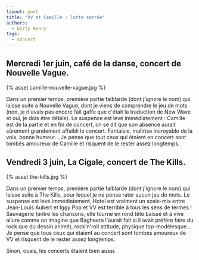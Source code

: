 ```yaml
---
layout: post
title: "VV et Camille : lutte serrée"
authors:
  - Dirty Henry
tags:
  - concert
---
```


## Mercredi 1er juin, café de la danse, concert de Nouvelle Vague.

{% asset camille-nouvelle-vague.jpg %}

Dans un premier temps, première partie faiblarde (dont j'ignore le nom) qui
laisse suite à Nouvelle Vague, dont je viens de comprendre le jeu de mots (non,
je n'avais pas encore fait gaffe que c'était la traduction de New Wave et oui,
je dois être débile). Le suspence est levé immédiatement : Camille est de la
partie et en fin de concert, on se dit que son absence aurait sûrement
grandement affaibli le concert. Fantaisie, maîtrise incroyable de la voix, bonne
humeur… Je pense que tout ceux qui étaient en concert sont tombés amoureux de
Camille et risquent de le rester assez longtemps.

## Vendredi 3 juin, La Cigale, concert de The Kills.

{% asset the-kills.jpg %}

Dans un premier temps, première partie faiblarde (dont j'ignore le nom) qui
laisse suite à The Kills, pour lequel je ne pense rater aucun jeu de mots. Le
suspense est levé immédiatement, Hotel est vraiment un sosie-mix entre
Jean-Louis Aubert et Iggy Pop et VV est terrible à tous les sens de termes !
Sauvagerie (entre les chansons, elle tourne en rond tête baissé et à vive allure
comme on imagine que Bagheera l'aurait fait si il avait préfére faire du rock
que du dessin animé), rock'n'roll attitude, physique top-modélesque... Je pense
que tous ceux qui étaient au concert sont tombés amoureux de VV et risquent de
le rester assez longtemps.

Sinon, ouais, les concerts étaient bien aussi.
